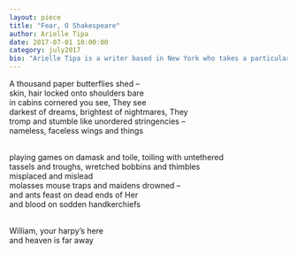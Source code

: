 ```yaml
---
layout: piece
title: "Fear, O Shakespeare"
author: Arielle Tipa
date: 2017-07-01 10:00:00
category: july2017
bio: "Arielle Tipa is a writer based in New York who takes a particular liking to poetry and tales of the fantastic. Her work has appeared in Dodging The Rain and Venus Magazine, and is forthcoming in Corvus Review and FIVE:2:ONE Magazine."
---
```


A thousand paper butterflies shed –<br>
skin, hair locked onto shoulders bare<br>
in cabins cornered you see, They see<br>
darkest of dreams, brightest of nightmares, They<br>
tromp and stumble like unordered stringencies –<br>
nameless, faceless wings and things<br><br>

playing games on damask and toile, toiling with untethered<br>
tassels and troughs, wretched bobbins and thimbles <br>
misplaced and mislead<br>
molasses mouse traps and maidens drowned –<br>
and ants feast on dead ends of Her<br>
and blood on sodden handkerchiefs<br><br>

William, your harpy’s here<br>
and heaven is far away
